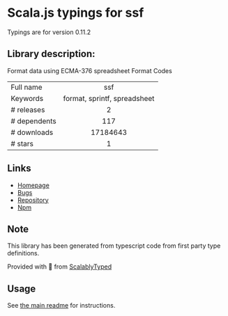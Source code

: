 
# Scala.js typings for ssf

Typings are for version 0.11.2

## Library description:
Format data using ECMA-376 spreadsheet Format Codes

|                    |                 |
| ------------------ | :-------------: |
| Full name          | ssf |
| Keywords           | format, sprintf, spreadsheet |
| # releases         | 2 |
| # dependents       | 117 |
| # downloads        | 17184643 |
| # stars            | 1 |

## Links
- [Homepage](http://sheetjs.com/opensource)
- [Bugs](https://github.com/SheetJS/ssf/issues)
- [Repository](https://github.com/SheetJS/ssf)
- [Npm](https://www.npmjs.com/package/ssf)
    


## Note
This library has been generated from typescript code from first party type definitions.

Provided with :purple_heart: from [ScalablyTyped](https://github.com/oyvindberg/ScalablyTyped)

## Usage
See [the main readme](../../readme.md) for instructions.



